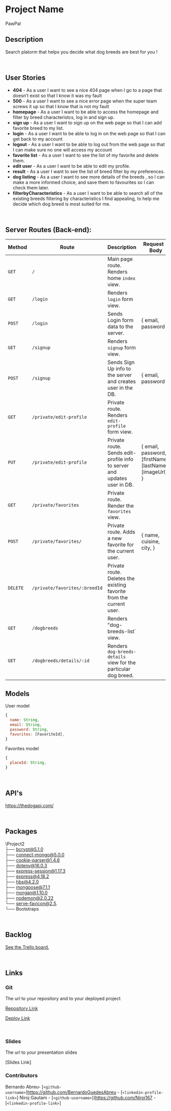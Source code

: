 # Project Name

PawPal



## Description

Search platorm that helps you decide what dog breeds are best for you !



<br>

## User Stories

- **404** - As a user I want to see a nice 404 page when I go to a page that doesn’t exist so that I know it was my fault
- **500** - As a user I want to see a nice error page when the super team screws it up so that I know that is not my fault
- **homepage** - As a user I want to be able to access the homepage and filter by breed characteristcs, log in and sign up. 
- **sign up** - As a user I want to sign up on the web page so that I can add favorite breed to my list.
- **login** - As a user I want to be able to log in on the web page so that I can get back to my account
- **logout** - As a user I want to be able to log out from the web page so that I can make sure no one will access my account
- **favorite list** - As a user I want to see the list of my favorite and delete them.
- **edit user** - As a user I want to be able to edit my profile.
- **result** - As a user I want to see the list of breed filter by my preferences.
- **dog listing** - As a user I want to see more details of the breeds , so I can make a more informed choice, and save them to favourites so I can check them later.
- **filterbyCharacteristics** - As a user I want to be able to search all of the existing breeds filtering by characteristics I find appealing, to help me decide which dog breed is most suited for me.


<br>



## Server Routes (Back-end):



| **Method** | **Route**                          | **Description**                                              | Request  - Body                                          |
| ---------- | ---------------------------------- | ------------------------------------------------------------ | -------------------------------------------------------- |
| `GET`      | `/`                                | Main page route.  Renders home `index` view.                 |                                                          |
| `GET`      | `/login`                           | Renders `login` form view.                                   |                                                          |
| `POST`     | `/login`                           | Sends Login form data to the server.                         | { email, password }                                      |
| `GET`      | `/signup`                          | Renders `signup` form view.                                  |                                                          |
| `POST`     | `/signup`                          | Sends Sign Up info to the server and creates user in the DB. | {  email, password  }                                    |
| `GET`      | `/private/edit-profile`            | Private route. Renders `edit-profile` form view.             |                                                          |
| `PUT`      | `/private/edit-profile`            | Private route. Sends edit-profile info to server and updates user in DB. | { email, password, [firstName], [lastName], [imageUrl] } |
| `GET`      | `/private/favorites`               | Private route. Render the `favorites` view.                  |                                                          |
| `POST`     | `/private/favorites/`              | Private route. Adds a new favorite for the current user.     | { name, cuisine, city, }                                 |
| `DELETE`   | `/private/favorites/:breedId` | Private route. Deletes the existing favorite from the current user. |                                                          |
| `GET`      | `/dogbreeds`                     | Renders "dog-breeds-list` view.                              |                                                          |
| `GET`      | `/dogbreeds/details/:id`         | Renders `dog-breeds-details` view for the particular dog breed. |                                                          |







## Models

User model

```javascript
{
  name: String,
  email: String,
  password: String,
  favorites: [FavoriteId],
}

```



Favorites model

```javascript
{
  placeId: String,
}
```

<br>

## API's
https://thedogapi.com/

<br>


## Packages
\Project2 <br>
├── bcrypt@5.1.0<br>
├── connect-mongo@5.0.0<br>
├── cookie-parser@1.4.6<br>
├── dotenv@16.0.3<br>
├── express-session@1.17.3<br>
├── express@4.18.2<br>
├── hbs@4.2.0<br>
├── mongoose@7.1.1<br>
├── morgan@1.10.0<br>
├── nodemon@2.0.22<br>
└── serve-favicon@2.5.<br>
└── Bootstraps <br>



<br>



## Backlog

[See the Trello board.](https://trello.com/b/Ni3giVKf/ironhackproject)



<br>



## Links



### Git

The url to your repository and to your deployed project

[Repository Link]()

[Deploy Link]()



<br>



### Slides

The url to your presentation slides

[Slides Link]

### Contributors
Bernardo Abreu- [`<github-username>`]https://github.com/BernardoGuedesAbreu - [`<linkedin-profile-link>`]
Niroj Gautam - [`<github-username>`](https://github.com/Niroj167 - [`<linkedin-profile-link>`]